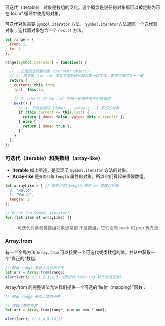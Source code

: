 可迭代（Iterable） 对象是数组的泛化。这个概念是说任何对象都可以被定制为可在 for..of 循环中使用的对象。

可迭代对象需要 `Symbol.iterator` 方法， `Symbol.iterator`方法返回一个迭代器对象；迭代器对象包含一个 `next()` 方法。

```js 
let range = {
  from: 1,
  to: 5
};

range[Symbol.iterator] = function() {

  // ……它返回迭代器对象（iterator object）：
  // 2. 接下来，for..of 仅与下面的迭代器对象一起工作，要求它提供下一个值
  return {
    current: this.from,
    last: this.to,

    // 3. next() 在 for..of 的每一轮循环迭代中被调用
    next() {
      // 4. 它将会返回 {done:.., value :...} 格式的对象
      if (this.current <= this.last) {
        return { done: false, value: this.current++ };
      } else {
        return { done: true };
      }
    }
  };
};


```

### 可迭代（iterable）和类数组（array-like）

- **Iterable** 如上所述，是实现了 `Symbol.iterator`  方法的对象。
- **Array-like** 是`有索引`和 `length` 属性的对象，所以它们看起来很像数组。

```js
let arrayLike = { // 有索引和 length 属性 => 类数组对象
  0: "Hello",
  1: "World",
  length: 2
};

// Error (no Symbol.iterator)
for (let item of arrayLike) {}
```

> 可迭代对象和类数组对象通常都 不是数组，它们没有 push 和 pop 等方法


### Array.from

有一个全局方法 `Array.from` 可以接受一个可迭代或类数组的值，并从中获取一个“真正的”数组.

```js
// 假设 range 来自上文的例子中
let arr = Array.from(range);
alert(arr); // 1,2,3,4,5 （数组的 toString 转化方法生效）
```

Array.from 的完整语法允许我们提供一个可选的“映射（mapping）”函数：

```js 
// 假设 range 来自上文例子中

// 求每个数的平方
let arr = Array.from(range, num => num * num);

alert(arr); // 1,4,9,16,25

```